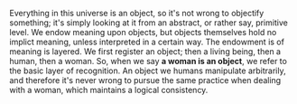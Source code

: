 Everything in this universe is an object, so it's not wrong to objectify something; it's simply looking at it from an abstract, or rather say, primitive level. We endow meaning upon objects, but objects themselves hold no implict meaning, unless interpreted in a certain way. The endowment is of meaning is layered. We first register an object; then a living being, then a human, then a woman. So, when we say **a woman is an object**, we refer to the basic layer of recognition. An object we humans manipulate arbitrarily, and therefore it's never wrong to pursue the same practice when dealing with a woman, which maintains a logical consistency.

